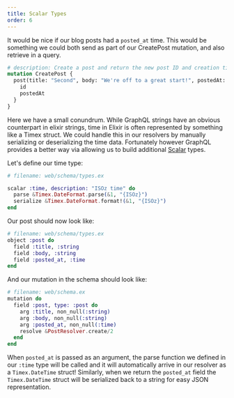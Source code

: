 ```yaml
---
title: Scalar Types
order: 6
---
```


It would be nice if our blog posts had a `posted_at` time. This would
be something we could both send as part of our CreatePost mutation,
and also retrieve in a query.

```graphql
# description: Create a post and return the new post ID and creation time.
mutation CreatePost {
  post(title: "Second", body: "We're off to a great start!", postedAt: "2016-01-19T16:07:37Z") {
    id
    postedAt
  }
}
```

Here we have a small conundrum. While GraphQL strings have an obvious
counterpart in elixir strings, time in Elixir is often represented by
something like a Timex struct. We could handle this in our resolvers
by manually serializing or deserializing the time data. Fortunately
however GraphQL provides a better way via allowing us to build
additional
[Scalar](http://hexdocs.pm/absinthe/Absinthe.Type.Scalar.html) types.

Let's define our time type:

```elixir
# filename: web/schema/types.ex

scalar :time, description: "ISOz time" do
  parse &Timex.DateFormat.parse(&1, "{ISOz}")
  serialize &Timex.DateFormat.format!(&1, "{ISOz}")
end
```

Our post should now look like:

```elixir
# filename: web/schema/types.ex
object :post do
  field :title, :string
  field :body, :string
  field :posted_at, :time
end
```

And our mutation in the schema should look like:

```elixir
# filename: web/schema.ex
mutation do
  field :post, type: :post do
    arg :title, non_null(:string)
    arg :body, non_null(:string)
    arg :posted_at, non_null(:time)
    resolve &PostResolver.create/2
  end
end
```

When `posted_at` is passed as an argument, the parse function we
defined in our `:time` type will be called and it will automatically
arrive in our resolver as a `Timex.DateTime` struct! Similarly, when
we return the `posted_at` field the `Timex.DateTime` struct will be
serialized back to a string for easy JSON representation.
